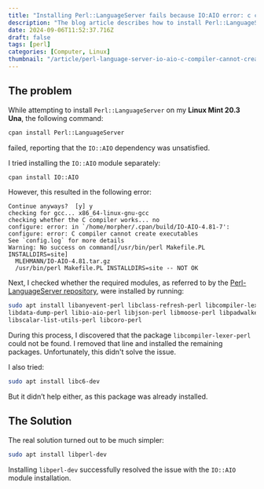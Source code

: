 ```yaml
---
title: "Installing Perl::LanguageServer fails because IO:AIO error: c compiler cannot create executables"
description: "The blog article describes how to install Perl::LanguageServer on Linux Mint"
date: 2024-09-06T11:52:37.716Z
draft: false
tags: [perl]
categories: [Computer, Linux]
thumbnail: "/article/perl-language-server-io-aio-c-compiler-cannot-create-executables/thumb.png"
---
```


## The problem

While attempting to install `Perl::LanguageServer` on my **Linux Mint 20.3 Una**, the following command:

```bash
cpan install Perl::LanguageServer
```

failed, reporting that the `IO::AIO` dependency was unsatisfied.

I tried installing the `IO::AIO` module separately:

```bash
cpan install IO::AIO
```

However, this resulted in the following error:

```text
Continue anyways?  [y] y
checking for gcc... x86_64-linux-gnu-gcc
checking whether the C compiler works... no
configure: error: in `/home/morpher/.cpan/build/IO-AIO-4.81-7':
configure: error: C compiler cannot create executables
See `config.log` for more details
Warning: No success on command[/usr/bin/perl Makefile.PL INSTALLDIRS=site]
  MLEHMANN/IO-AIO-4.81.tar.gz
  /usr/bin/perl Makefile.PL INSTALLDIRS=site -- NOT OK
```

Next, I checked whether the required modules, as referred to by the [Perl-LanguageServer repository](https://github.com/richterger/Perl-LanguageServer), were installed by running:

```bash
sudo apt install libanyevent-perl libclass-refresh-perl libcompiler-lexer-perl \
libdata-dump-perl libio-aio-perl libjson-perl libmoose-perl libpadwalker-perl \
libscalar-list-utils-perl libcoro-perl
```

During this process, I discovered that the package `libcompiler-lexer-perl` could not be found. I removed that line and installed the remaining packages. Unfortunately, this didn't solve the issue.

I also tried:

```bash
sudo apt install libc6-dev
```

But it didn’t help either, as this package was already installed.

## The Solution

The real solution turned out to be much simpler:

```bash
sudo apt install libperl-dev
```

Installing `libperl-dev` successfully resolved the issue with the `IO::AIO` module installation.